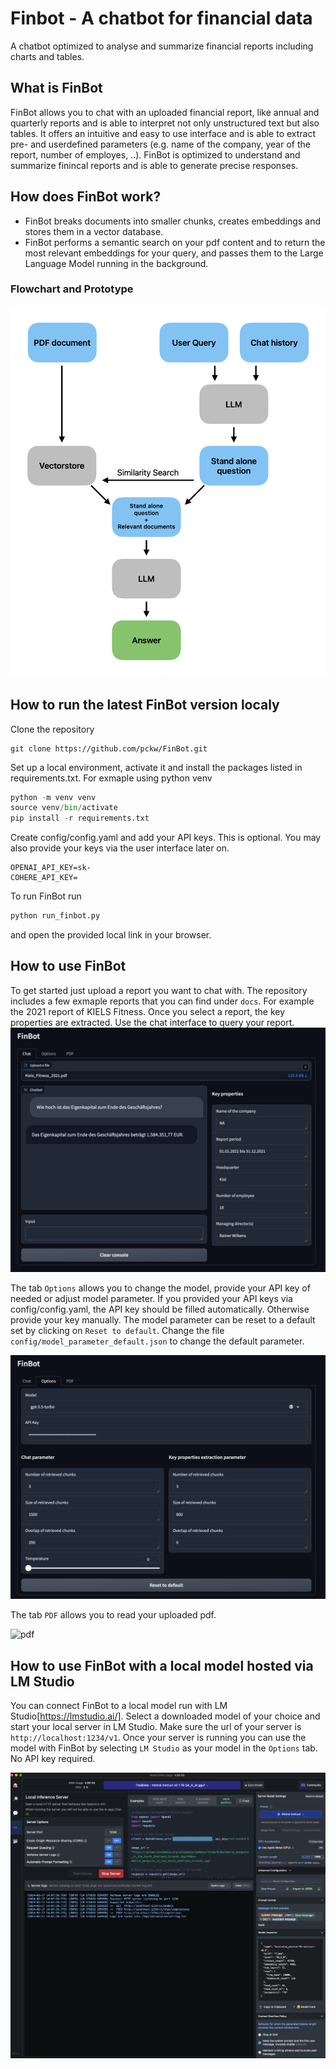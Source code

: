 # Finbot - A chatbot for financial data
A chatbot optimized to analyse and summarize financial reports including charts and tables.

## What is FinBot

FinBot allows you to chat with an uploaded financial report, like annual and quarterly reports and is able to interpret not only unstructured text but also tables. It  offers an intuitive and easy to use interface and is able to extract pre- and userdefined parameters (e.g. name of the company, year of the report, number of employes, ..). FinBot is optimized to understand and summarize finincal reports and is able to generate precise responses.


## How does FinBot work?

- FinBot breaks documents into smaller chunks, creates embeddings and stores them in a vector database.
- FinBot performs a semantic search on your pdf content and to return the most relevant embeddings for your query, and passes them to the Large Language Model running in the background.

### Flowchart and Prototype
![Flowchart](./FlowChart.png)

## How to run the latest FinBot version localy

Clone the repository
```
git clone https://github.com/pckw/FinBot.git
````

Set up a local environment, activate it and install the packages listed in requirements.txt. For exmaple using python venv
```python
python -m venv venv
source venv/bin/activate
pip install -r requirements.txt
```
Create config/config.yaml and add your API keys. This is optional. You may also provide your keys via the user interface later on.
```
OPENAI_API_KEY=sk-
COHERE_API_KEY=
```
To run FinBot run
```python
python run_finbot.py
```
and open the provided local link in your browser.

## How to use FinBot

To get started just upload a report you want to chat with. The repository includes a few exmaple reports that you can find under `docs`. For example the 2021 report of KIELS Fitness. Once you select a report, the key properties are extracted. Use the chat interface to query your report.
![Chat](./screenshots/chat.png)

The tab `Options` allows you to change the model, provide your API key of needed or adjust model parameter. If you provided your API keys via config/config.yaml, the API key should be filled automatically. Otherwise provide your key manually. The model parameter can be reset to a default set by clicking on `Reset to default`. Change the file `config/model_parameter_default.json` to change the default parameter.

![Options](./screenshots/options.png)

The tab `PDF` allows you to read your uploaded pdf.

![pdf](./screenshots/pdfview.png)

## How to use FinBot with a local model hosted via LM Studio

You can connect FinBot to a local model run with LM Studio[https://lmstudio.ai/]. Select a downloaded model of your choice and start your local server in LM Studio. Make sure the url of your server is `http://localhost:1234/v1`. Once your server is running you can use the model with FinBot by selecting `LM Studio` as your model in the `Options` tab. No API key required.

![lmstudio](./screenshots/lmstudio.png)
